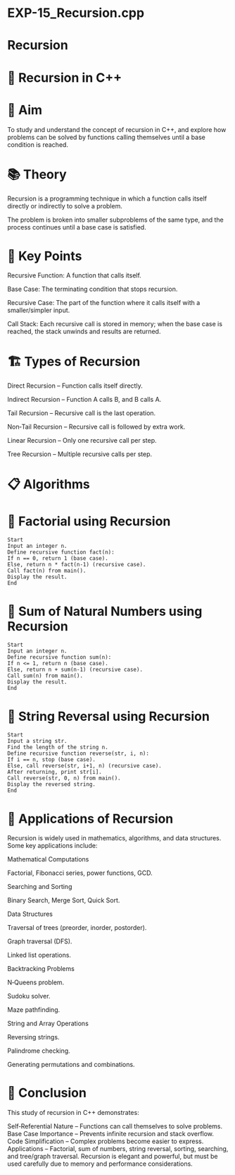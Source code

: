 # EXP-15_Recursion.cpp
# Recursion
# 🔄 Recursion in C++
# 🎯 Aim
To study and understand the concept of recursion in C++, and explore how problems can be solved by functions calling themselves until a base condition is reached.

# 📚 Theory
Recursion is a programming technique in which a function calls itself directly or indirectly to solve a problem.

The problem is broken into smaller subproblems of the same type, and the process continues until a base case is satisfied.

# 🔑 Key Points

Recursive Function: A function that calls itself.

Base Case: The terminating condition that stops recursion.

Recursive Case: The part of the function where it calls itself with a smaller/simpler input.

Call Stack: Each recursive call is stored in memory; when the base case is reached, the stack unwinds and results are returned.

# 🏗️ Types of Recursion

Direct Recursion – Function calls itself directly.

Indirect Recursion – Function A calls B, and B calls A.

Tail Recursion – Recursive call is the last operation.

Non‑Tail Recursion – Recursive call is followed by extra work.

Linear Recursion – Only one recursive call per step.

Tree Recursion – Multiple recursive calls per step.

# 📋 Algorithms
# 🧾 Factorial using Recursion
    Start
    Input an integer n.
    Define recursive function fact(n):
    If n == 0, return 1 (base case).
    Else, return n * fact(n-1) (recursive case).
    Call fact(n) from main().
    Display the result.
    End

# 🧾 Sum of Natural Numbers using Recursion
    Start
    Input an integer n.
    Define recursive function sum(n):
    If n <= 1, return n (base case).
    Else, return n + sum(n-1) (recursive case).
    Call sum(n) from main().
    Display the result.
    End

# 🧾 String Reversal using Recursion
    Start
    Input a string str.
    Find the length of the string n.
    Define recursive function reverse(str, i, n):
    If i == n, stop (base case).
    Else, call reverse(str, i+1, n) (recursive case).
    After returning, print str[i].
    Call reverse(str, 0, n) from main().
    Display the reversed string.
    End

# 🚀 Applications of Recursion
Recursion is widely used in mathematics, algorithms, and data structures. Some key applications include:

Mathematical Computations

Factorial, Fibonacci series, power functions, GCD.

Searching and Sorting

Binary Search, Merge Sort, Quick Sort.

Data Structures

Traversal of trees (preorder, inorder, postorder).

Graph traversal (DFS).

Linked list operations.

Backtracking Problems

N‑Queens problem.

Sudoku solver.

Maze pathfinding.

String and Array Operations

Reversing strings.

Palindrome checking.

Generating permutations and combinations.

# 🧠 Conclusion
This study of recursion in C++ demonstrates:

Self‑Referential Nature – Functions can call themselves to solve problems.
Base Case Importance – Prevents infinite recursion and stack overflow.
Code Simplification – Complex problems become easier to express.
Applications – Factorial, sum of numbers, string reversal, sorting, searching, and tree/graph traversal.
Recursion is elegant and powerful, but must be used carefully due to memory and performance considerations.

